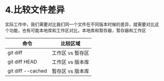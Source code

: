# 4.比较文件差异

实际工作中，我们需要对比我们同一个文件在不同版本时候的差异，就需要对比这个功能，也有可能本地库和工作区对比，本地库和暂存器，暂存器和工作区




|       命令        |     比较区域      |
| ----------------- | --------------- |
| git diff          | 工作区 vs 暂存区 |
| git diff HEAD     | 工作区 vs 版本库 |
| git diff --cached | 暂存区 vs 版本库 |














































